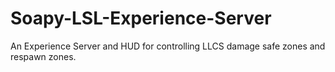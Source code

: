 # Soapy-LSL-Experience-Server
An Experience Server and HUD for controlling LLCS damage safe zones and respawn zones.
